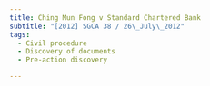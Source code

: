 ```yaml
---
title: Ching Mun Fong v Standard Chartered Bank
subtitle: "[2012] SGCA 38 / 26\_July\_2012"
tags:
  - Civil procedure
  - Discovery of documents
  - Pre-action discovery

---
```


